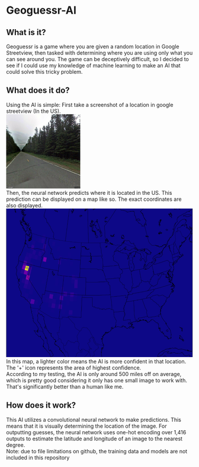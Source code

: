 # Geoguessr-AI
## What is it?
Geoguessr is a game where you are given a random location in Google Streetview, then tasked with determining where you are using only what you can see around you. The game can be deceptively difficult, so I decided to see if I could use my knowledge of machine learning to make an AI that could solve this tricky problem.
<br/>
## What does it do?
Using the AI is simple: First take a screenshot of a location in google streetview (In the US). <br/>
<img src="ReadmeAssets/StreetViewExample.jpg" alt="Example Streetview" height="200"/><br/>
Then, the neural network predicts where it is located in the US. This prediction can be displayed on a map like so. The exact coordinates are also displayed. <br/>
<img src="ReadmeAssets/PredictionExample.png" alt="Example Prediction" height="400"/><br/>
In this map, a lighter color means the AI is more confident in that location. The '+' icon represents the area of highest confidence.<br/>
According to my testing, the AI is only around 500 miles off on average, which is pretty good considering it only has one small image to work with. That's significantly better than a human like me.
## How does it work?
This AI utilizes a convolutional neural network to make predictions. This means that it is visually determining the location of the image. For outputting guesses, the neural network uses one-hot encoding over 1,416 outputs to estimate the latitude and longitude of an image to the nearest degree. <br/>
Note: due to file limitations on github, the training data and models are not included in this repository
